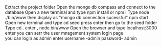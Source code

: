 Extract the project folder
Open the mongo db compass and connect  to the database 
Open  a new terminal  and type npm install or npm i 
Type node ./bin/www then  display as "mongo db connection sucessful"
npm start 
Open new terminal and type cd seed  press enter  then go to the seed folder 
Type  cd.. enter , node.bin/www
Open the browser  and type localhost:3000 enter 
you  can serr the user mnagement system login page  
you  can login as admin  enter username -admin  password- admin


